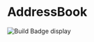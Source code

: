 # AddressBook
![Build Badge display](https://github.com/SaadEidGit/AddressBook/actions/workflows/maven.yaml/badge.svg)
